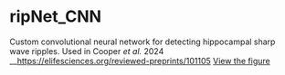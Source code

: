 # ripNet_CNN
Custom convolutional neural network for detecting hippocampal sharp wave ripples. Used in Cooper _et al._ 2024  __https://elifesciences.org/reviewed-preprints/101105 
[View the figure](./Schmitz-lab/ripNet_CNN/Fig2.pdf)
